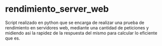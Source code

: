# rendimiento_server_web
Script realizado en python que se encarga de realizar una prueba de rendimiento en servidores web, mediante una cantidad de peticiones y midiendo asi la rapidez de la respuesta del mismo para calcular lo eficiente que es.
